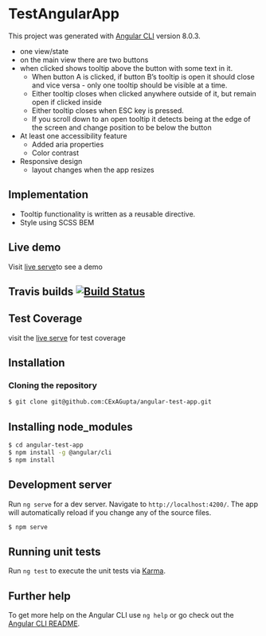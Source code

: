 # TestAngularApp
This project was generated with [Angular CLI](https://github.com/angular/angular-cli) version 8.0.3.

- one view/state
- on the main view there are two buttons
- when clicked shows tooltip above the button with some text in it.
  - When button A is clicked, if button B’s tooltip is open it should close and vice versa - only one tooltip should be visible at a time. 
  - Either tooltip closes when clicked anywhere outside of it, but remain open if clicked inside
  - Either tooltip closes when ESC key is pressed.
  - If you scroll down to an open tooltip it detects being at the edge of the screen and change position to be below the button
- At least one accessibility feature
  - Added aria properties
  - Color contrast
- Responsive design
  - layout changes when the app resizes
## Implementation
-  Tooltip functionality is written as a reusable directive.
-  Style using SCSS BEM


## Live demo
Visit [live serve](https://cexagupta.github.io/angular-test-app/)to see a demo

## Travis builds [![Build Status](https://travis-ci.com/CExAGupta/angular-test-app.svg?branch=master)](https://travis-ci.com/CExAGupta/angular-test-app)
## Test Coverage
visit the [live serve](https://cexagupta.github.io/angular-test-app-test-coverage/) for test coverage
## Installation
### Cloning the repository
```bash
$ git clone git@github.com:CExAGupta/angular-test-app.git
```
## Installing node_modules
```bash
$ cd angular-test-app
$ npm install -g @angular/cli
$ npm install
```

## Development server

Run `ng serve` for a dev server. Navigate to `http://localhost:4200/`. The app will automatically reload if you change any of the source files.
```bash
$ npm serve
```


## Running unit tests

Run `ng test` to execute the unit tests via [Karma](https://karma-runner.github.io).

## Further help

To get more help on the Angular CLI use `ng help` or go check out the [Angular CLI README](https://github.com/angular/angular-cli/blob/master/README.md).